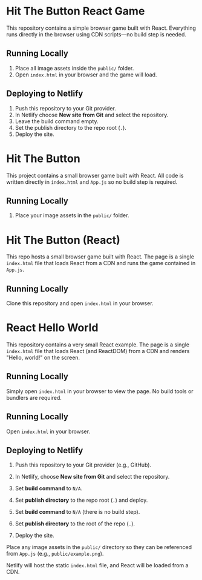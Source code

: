 
# Hit The Button React Game

This repository contains a simple browser game built with React. Everything runs directly in the browser using CDN scripts—no build step is needed.

## Running Locally
1. Place all image assets inside the `public/` folder.
2. Open `index.html` in your browser and the game will load.

## Deploying to Netlify
1. Push this repository to your Git provider.
2. In Netlify choose **New site from Git** and select the repository.
3. Leave the build command empty.
4. Set the publish directory to the repo root (`.`).
5. Deploy the site.


# Hit The Button

This project contains a small browser game built with React. All code is written directly in `index.html` and `App.js` so no build step is required.

## Running Locally
1. Place your image assets in the `public/` folder.


# Hit The Button (React)

This repo hosts a small browser game built with React. The page is a single
`index.html` file that loads React from a CDN and runs the game contained in
`App.js`.

## Running Locally
Clone this repository and open `index.html` in your browser.


# React Hello World

This repository contains a very small React example. The page is a single `index.html` file that loads React (and ReactDOM) from a CDN and renders "Hello, world!" on the screen.

## Running Locally
Simply open `index.html` in your browser to view the page. No build tools or bundlers are required.

## Running Locally
Open `index.html` in your browser.


## Deploying to Netlify
1. Push this repository to your Git provider (e.g., GitHub).
2. In Netlify, choose **New site from Git** and select the repository.

3. Set **build command** to `N/A`.
4. Set **publish directory** to the repo root (`.`) and deploy.


3. Set **build command** to `N/A` (there is no build step).
4. Set **publish directory** to the root of the repo (`.`).
5. Deploy the site.


Place any image assets in the `public/` directory so they can be referenced from
`App.js` (e.g., `public/example.png`).

Netlify will host the static `index.html` file, and React will be loaded from a CDN.



